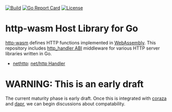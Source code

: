 [![Build](https://github.com/httpwasm/http-wasm-host-go/workflows/build/badge.svg)](https://github.com/httpwasm/http-wasm-host-go)
[![Go Report Card](https://goreportcard.com/badge/github.com/httpwasm/http-wasm-host-go)](https://goreportcard.com/report/github.com/httpwasm/http-wasm-host-go)
[![License](https://img.shields.io/badge/license-Apache%202.0-blue.svg)](LICENSE)

# http-wasm Host Library for Go

[http-wasm][1] defines HTTP functions implemented in [WebAssembly][2]. This
repository includes [http_handler ABI][3] middleware for various HTTP server
libraries written in Go.

* [nethttp](handler/nethttp): [net/http Handler][4]

# WARNING: This is an early draft

The current maturity phase is early draft. Once this is integrated with
[coraza][5] and [dapr][6], we can begin discussions about compatability.

[1]: https://github.com/http-wasm
[2]: https://webassembly.org/
[3]: https://http-wasm.io/http-handler-abi/
[4]: https://pkg.go.dev/net/http#Handler
[5]: https://github.com/corazawaf/coraza-proxy-wasm
[6]: https://github.com/httpwasm/components-contrib/
